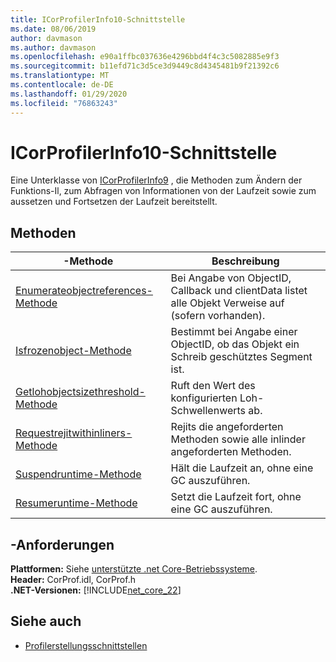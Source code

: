 ```yaml
---
title: ICorProfilerInfo10-Schnittstelle
ms.date: 08/06/2019
author: davmason
ms.author: davmason
ms.openlocfilehash: e90a1ffbc037636e4296bbd4f4c3c5082885e9f3
ms.sourcegitcommit: b11efd71c3d5ce3d9449c8d4345481b9f21392c6
ms.translationtype: MT
ms.contentlocale: de-DE
ms.lasthandoff: 01/29/2020
ms.locfileid: "76863243"
---
```

# <a name="icorprofilerinfo10-interface"></a>ICorProfilerInfo10-Schnittstelle

Eine Unterklasse von [ICorProfilerInfo9](icorprofilerinfo9-interface.md) , die Methoden zum Ändern der Funktions-Il, zum Abfragen von Informationen von der Laufzeit sowie zum aussetzen und Fortsetzen der Laufzeit bereitstellt.

## <a name="methods"></a>Methoden  

| -Methode|Beschreibung|  
| ------------|-----------------|  
|[Enumerateobjectreferences-Methode](icorprofilerinfo10-enumerateobjectreferences-method.md)|Bei Angabe von ObjectID, Callback und clientData listet alle Objekt Verweise auf (sofern vorhanden). |
|[Isfrozenobject-Methode](icorprofilerinfo10-isfrozenobject-method.md)|Bestimmt bei Angabe einer ObjectID, ob das Objekt ein Schreib geschütztes Segment ist. |
|[Getlohobjectsizethreshold-Methode](icorprofilerinfo10-getlohobjectsizethreshold-method.md)|Ruft den Wert des konfigurierten Loh-Schwellenwerts ab. |
|[Requestrejitwithinliners-Methode](icorprofilerinfo10-requestrejitwithinliners-method.md)| Rejits die angeforderten Methoden sowie alle inlinder angeforderten Methoden.  |
|[Suspendruntime-Methode](icorprofilerinfo10-suspendruntime-method.md)| Hält die Laufzeit an, ohne eine GC auszuführen. |
|[Resumeruntime-Methode](icorprofilerinfo10-resumeruntime-method.md)| Setzt die Laufzeit fort, ohne eine GC auszuführen. |

## <a name="requirements"></a>-Anforderungen  
**Plattformen:** Siehe [unterstützte .net Core-Betriebssysteme](../../../core/install/dependencies.md?tabs=netcore30&pivots=os-windows).  
**Header:** CorProf.idl, CorProf.h  
**.NET-Versionen:** [!INCLUDE[net_core_22](../../../../includes/net-core-30-md.md)] 

## <a name="see-also"></a>Siehe auch

- [Profilerstellungsschnittstellen](profiling-interfaces.md)
